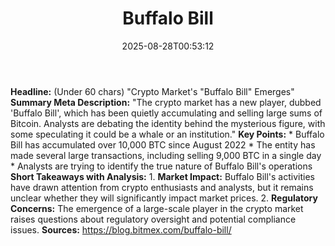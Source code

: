 ﻿---
title: "Buffalo Bill"
date: "2025-08-28T00:53:12"
category: "Markets"
summary: ""
slug: "buffalo bill"
source_urls:
  - "https://blog.bitmex.com/buffalo-bill/"
seo:
  title: "Buffalo Bill | Hash n Hedge"
  description: ""
  keywords: ["news", "markets", "brief"]
---
**Headline:** (Under 60 chars) "Crypto Market's "Buffalo Bill" Emerges"  **Summary Meta Description:** "The crypto market has a new player, dubbed 'Buffalo Bill', which has been quietly accumulating and selling large sums of Bitcoin. Analysts are debating the identity behind the mysterious figure, with some speculating it could be a whale or an institution."  **Key Points:**  * Buffalo Bill has accumulated over 10,000 BTC since August 2022 * The entity has made several large transactions, including selling 9,000 BTC in a single day * Analysts are trying to identify the true nature of Buffalo Bill's operations  **Short Takeaways with Analysis:**  1. **Market Impact:** Buffalo Bill's activities have drawn attention from crypto enthusiasts and analysts, but it remains unclear whether they will significantly impact market prices. 2. **Regulatory Concerns:** The emergence of a large-scale player in the crypto market raises questions about regulatory oversight and potential compliance issues.  **Sources:** https://blog.bitmex.com/buffalo-bill/ 
